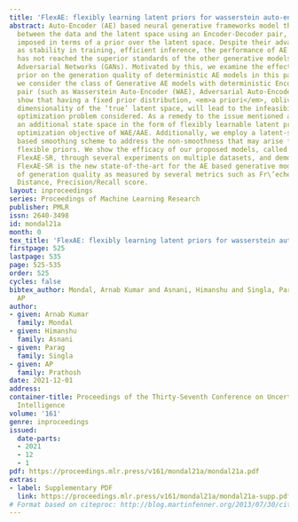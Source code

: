 ```yaml
---
title: 'FlexAE: flexibly learning latent priors for wasserstein auto-encoders'
abstract: Auto-Encoder (AE) based neural generative frameworks model the joint-distribution
  between the data and the latent space using an Encoder-Decoder pair, with regularization
  imposed in terms of a prior over the latent space. Despite their advantages, such
  as stability in training, efficient inference, the performance of AE based models
  has not reached the superior standards of the other generative models such as Generative
  Adversarial Networks (GANs). Motivated by this, we examine the effect of the latent
  prior on the generation quality of deterministic AE models in this paper. Specifically,
  we consider the class of Generative AE models with deterministic Encoder-Decoder
  pair (such as Wasserstein Auto-Encoder (WAE), Adversarial Auto-Encoder (AAE)), and
  show that having a fixed prior distribution, <em>a priori</em>, oblivious to the
  dimensionality of the ‘true’ latent space, will lead to the infeasibility of the
  optimization problem considered. As a remedy to the issue mentioned above, we introduce
  an additional state space in the form of flexibly learnable latent priors, in the
  optimization objective of WAE/AAE. Additionally, we employ a latent-space interpolation
  based smoothing scheme to address the non-smoothness that may arise from highly
  flexible priors. We show the efficacy of our proposed models, called FlexAE and
  FlexAE-SR, through several experiments on multiple datasets, and demonstrate that
  FlexAE-SR is the new state-of-the-art for the AE based generative models in terms
  of generation quality as measured by several metrics such as Fr\’echet Inception
  Distance, Precision/Recall score.
layout: inproceedings
series: Proceedings of Machine Learning Research
publisher: PMLR
issn: 2640-3498
id: mondal21a
month: 0
tex_title: 'FlexAE: flexibly learning latent priors for wasserstein auto-encoders'
firstpage: 525
lastpage: 535
page: 525-535
order: 525
cycles: false
bibtex_author: Mondal, Arnab Kumar and Asnani, Himanshu and Singla, Parag and Prathosh,
  AP
author:
- given: Arnab Kumar
  family: Mondal
- given: Himanshu
  family: Asnani
- given: Parag
  family: Singla
- given: AP
  family: Prathosh
date: 2021-12-01
address:
container-title: Proceedings of the Thirty-Seventh Conference on Uncertainty in Artificial
  Intelligence
volume: '161'
genre: inproceedings
issued:
  date-parts:
  - 2021
  - 12
  - 1
pdf: https://proceedings.mlr.press/v161/mondal21a/mondal21a.pdf
extras:
- label: Supplementary PDF
  link: https://proceedings.mlr.press/v161/mondal21a/mondal21a-supp.pdf
# Format based on citeproc: http://blog.martinfenner.org/2013/07/30/citeproc-yaml-for-bibliographies/
---
```

